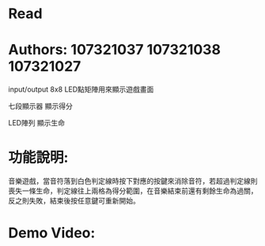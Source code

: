 # Read
# Authors: 107321037 107321038 107321027
 input/output
  8x8 LED點矩陣用來顯示遊戲畫面
  
  七段顯示器 顯示得分
  
  LED陣列 顯示生命
  
# 功能說明:
  音樂遊戲，當音符落到白色判定線時按下對應的按鍵來消除音符，若超過判定線則喪失一條生命，判定線往上兩格為得分範圍，在音樂結束前還有剩餘生命為過關，反之則失敗，結束後按任意鍵可重新開始。
  
# Demo Video:
